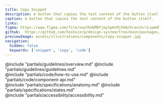 ```yaml
---
title: Copy Snippet
description: A button that copies the text content of the button itself.
caption: A button that copies the text content of the button itself.
links:
figma: https://www.figma.com/file/noyY6dUMDYjmySpHcMjhkN/branch/rLvpmUN7ClBOAx5iPU5PvU/HDS-Product---Components?type=design&node-id=40399%3A101737&mode=design&t=FeiIRDCnPlQf4c7i-1
github:  https://github.com/hashicorp/design-system/tree/main/packages/components/addon/components/hds/copy/snippet
previewImage: assets/illustrations/components/copy-snippet.jpg
navigation:
  hidden: false
  keywords: ['snippet', 'copy', 'code']
---
```


<section data-tab="Guidelines">
  @include "partials/guidelines/overview.md"
  @include "partials/guidelines/guidelines.md"
</section>

<section data-tab="Code">
  @include "partials/code/how-to-use.md"
  @include "partials/code/component-api.md"
</section>

<section data-tab="Specifications">
  @include "partials/specifications/anatomy.md"
  @include "partials/specifications/states.md"
</section>

<section data-tab="Accessibility">
  @include "partials/accessibility/accessibility.md"
</section>